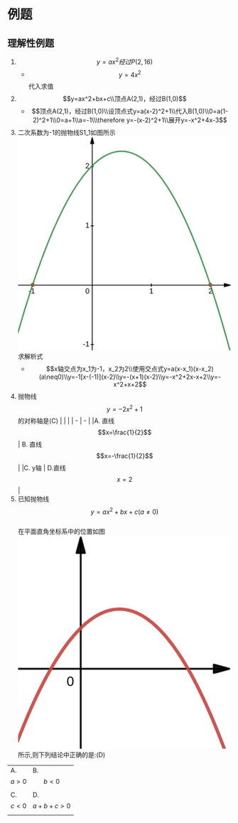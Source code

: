 # 例题

## 理解性例题
1. $$y=ax^2经过P(2,16)$$
    * $$y=4x^2$$代入求值
2. $$y=ax^2+bx+c\\顶点A(2,1)，经过B(1,0)$$
    * $$顶点A(2,1)，经过B(1,0)\\设顶点式y=a(x-2)^2+1\\代入B(1,0)\\0=a(1-2)^2+1\\0=a+1\\a=-1\\\therefore y=-(x-2)^2+1\\展开y=-x^2+4x-3$$
3. 二次系数为-1的抛物线S1\_1如图所示    
![S1_1](pics/S1_1.svg)
求解析式
    * $$x轴交点为x_1为-1，x_2为2\\使用交点式y=a(x-x_1)(x-x_2)(a\neq0)\\y=-1[x-(-1)](x-2)\\y=-(x+1)(x-2)\\y=-x^2+2x-x+2\\y=-x^2+x+2$$
4. 抛物线$$y=-2x^2+1$$的对称轴是(C)
    | | |
    | - | - |
    |A. 直线$$x=\frac{1}{2}$$ | B. 直线$$x=-\frac{1}{2}$$ |
    |C. y轴 | D.直线$$x=2$$ |
5. 已知抛物线$$y=ax^2+bx+c(a\neq0)$$    
在平面直角坐标系中的位置如图    
![S2_1](pics/S2_1.svg)
所示,则下列结论中正确的是:(D)

| | |
| - | - |
| A. $$a\gt0$$ | B. $$b\lt0$$ |
| C. $$c\lt0$$ | D. $$a+b+c\gt0$$ |